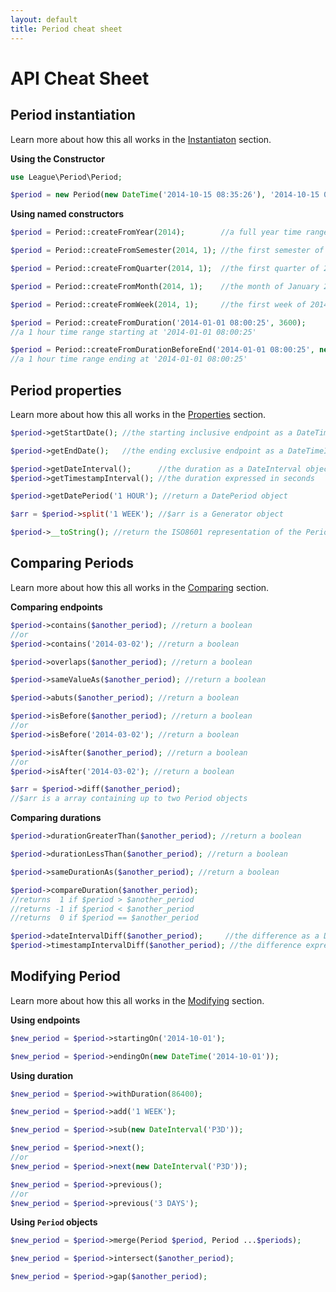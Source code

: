 ```yaml
---
layout: default
title: Period cheat sheet
---
```


# API Cheat Sheet

## Period instantiation

Learn more about how this all works in the [Instantiaton](/api/instantiation/) section.

__Using the Constructor__

~~~php
use League\Period\Period;

$period = new Period(new DateTime('2014-10-15 08:35:26'), '2014-10-15 08:53:12');
~~~

__Using named constructors__

~~~php
$period = Period::createFromYear(2014);        //a full year time range
~~~

~~~php
$period = Period::createFromSemester(2014, 1); //the first semester of 2014
~~~

~~~php
$period = Period::createFromQuarter(2014, 1);  //the first quarter of 2014
~~~

~~~php
$period = Period::createFromMonth(2014, 1);    //the month of January 2014
~~~

~~~php
$period = Period::createFromWeek(2014, 1);     //the first week of 2014
~~~

~~~php
$period = Period::createFromDuration('2014-01-01 08:00:25', 3600);
//a 1 hour time range starting at '2014-01-01 08:00:25'
~~~

~~~php
$period = Period::createFromDurationBeforeEnd('2014-01-01 08:00:25', new DateInterval('PT1H'));
//a 1 hour time range ending at '2014-01-01 08:00:25'
~~~

## Period properties

Learn more about how this all works in the [Properties](/api/properties/) section.

~~~php
$period->getStartDate(); //the starting inclusive endpoint as a DateTimeImmutable object
~~~

~~~php
$period->getEndDate();   //the ending exclusive endpoint as a DateTimeImmutable object
~~~

~~~php
$period->getDateInterval();      //the duration as a DateInterval object
$period->getTimestampInterval(); //the duration expressed in seconds
~~~

~~~php
$period->getDatePeriod('1 HOUR'); //return a DatePeriod object
~~~

~~~php
$arr = $period->split('1 WEEK'); //$arr is a Generator object
~~~

~~~php
$period->__toString(); //return the ISO8601 representation of the Period
~~~

## Comparing Periods

Learn more about how this all works in the [Comparing](/api/comparing/) section.

__Comparing endpoints__

~~~php
$period->contains($another_period); //return a boolean
//or
$period->contains('2014-03-02'); //return a boolean
~~~

~~~php
$period->overlaps($another_period); //return a boolean
~~~

~~~php
$period->sameValueAs($another_period); //return a boolean
~~~

~~~php
$period->abuts($another_period); //return a boolean
~~~

~~~php
$period->isBefore($another_period); //return a boolean
//or
$period->isBefore('2014-03-02'); //return a boolean
~~~

~~~php
$period->isAfter($another_period); //return a boolean
//or
$period->isAfter('2014-03-02'); //return a boolean
~~~

~~~php
$arr = $period->diff($another_period);
//$arr is a array containing up to two Period objects
~~~

__Comparing durations__

~~~php
$period->durationGreaterThan($another_period); //return a boolean
~~~

~~~php
$period->durationLessThan($another_period); //return a boolean
~~~

~~~php
$period->sameDurationAs($another_period); //return a boolean
~~~

~~~php
$period->compareDuration($another_period);
//returns  1 if $period > $another_period
//returns -1 if $period < $another_period
//returns  0 if $period == $another_period
~~~

~~~php
$period->dateIntervalDiff($another_period);     //the difference as a DateInterval object
$period->timestampIntervalDiff($another_period); //the difference expressed in seconds
~~~

## Modifying Period

Learn more about how this all works in the [Modifying](/api/modifying/) section.

__Using endpoints__

~~~php
$new_period = $period->startingOn('2014-10-01');
~~~

~~~php
$new_period = $period->endingOn(new DateTime('2014-10-01'));
~~~

__Using duration__

~~~php
$new_period = $period->withDuration(86400);
~~~

~~~php
$new_period = $period->add('1 WEEK');
~~~

~~~php
$new_period = $period->sub(new DateInterval('P3D'));
~~~

~~~php
$new_period = $period->next();
//or
$new_period = $period->next(new DateInterval('P3D'));
~~~

~~~php
$new_period = $period->previous();
//or
$new_period = $period->previous('3 DAYS');
~~~

__Using `Period` objects__

~~~php
$new_period = $period->merge(Period $period, Period ...$periods);
~~~

~~~php
$new_period = $period->intersect($another_period);
~~~

~~~php
$new_period = $period->gap($another_period);
~~~
